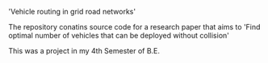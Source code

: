 'Vehicle routing in grid road networks'

The repository conatins source code for a research paper that aims to 'Find optimal number of vehicles that can be deployed without collision'

This was a project in my 4th Semester of B.E. 
